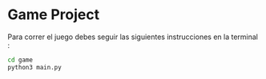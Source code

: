 # Game Project

Para correr el juego debes seguir las siguientes instrucciones en la terminal :

```sh
cd game
python3 main.py
```
